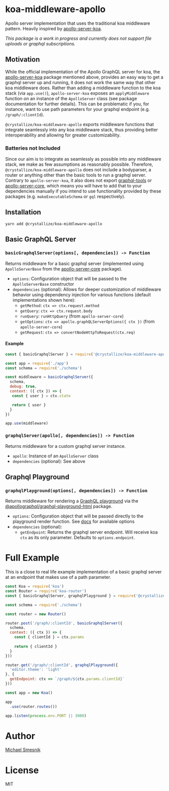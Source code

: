 # koa-middleware-apollo

Apollo server implementation that uses the traditional koa middleware pattern. Heavily inspired by [apollo-server-koa](https://github.com/apollographql/apollo-server/tree/master/packages/apollo-server-koa).

_This package is a work in progress and currently does not support file uploads or graphql subscriptions._

## Motivation
While the official implementation of the Apollo GraphQL server for koa, the [apollo-server-koa](https://github.com/apollographql/apollo-server/tree/master/packages/apollo-server-koa) package mentioned above, provides an easy way to get a graphql server up and running, it does not work the same way that other koa middleware does. Rather than adding a middleware function to the koa stack (via `app.use()`), `apollo-server-koa` exposes an `applyMiddleware` function on an instance of the `ApolloServer` class (see package documentation for further details). This can be problematic if you, for instance, want to use path parameters for your graphql endpoint (e.g. `/graph/:clientId`).

`@crystallize/koa-middleware-apollo` exports middleware functions that integrate seamlessly into any koa middleware stack, thus providing better interoperability and allowing for greater customizability.   

### Batteries not Included
Since our aim is to integrate as seamlessly as possible into any middleware stack, we make as few assumptions as reasonably possible. Therefore, `@crystallize/koa-middleware-apollo` does not include a bodyparser, a router or anything other than the basic tools to run a graphql server. Contrary to `apollo-server-koa`, it also does not export [graphql-tools](https://github.com/apollographql/graphql-tools) or [apollo-server-core](https://www.npmjs.com/package/apollo-server-core), which means you will have to add that to your dependencies manually if you intend to use functionality provided by these packages (e.g. `makeExecutableSchema` or `gql` respectively).  

## Installation
```
yarn add @crystallize/koa-middleware-apollo
```

## Basic GraphQL Server
### `basicGraphqlServer(options[, dependencies]) -> Function`
Returns middleware for a basic graphql server (implemented using `ApolloServerBase` from the [apollo-server-core](https://www.npmjs.com/package/apollo-server-core) package).

* `options`: Configuration object that will be passed to the `ApolloServerBase` constructor
* `dependencies` (optional): Allows for deeper customization of middleware behavior using dependency injection for various functions (default implementations shown here):
  * `getMethod`: `ctx => ctx.request.method`
  * `getQuery`: `ctx => ctx.request.body`
  * `runQuery`: `runHttpQuery` (from `apollo-server-core`)
  * `getOptions`: `ctx => apollo.graphQLServerOptions({ ctx })` (from `apollo-server-core`)
  * `getRequest`: `ctx => convertNodeHttpToRequest(ctx.req)`

#### Example
```js
const { basicGraphqlServer } = require('@crystallize/koa-middleware-apollo')

const app = require('./app')
const schema = require('./schema')

const middleware = basicGraphqlServer({
  schema,
  debug: true,
  context: ({ ctx }) => {
   const { user } = ctx.state

   return { user }
  }
})

app.use(middleware)
```

### `graphqlServer(apollo[, dependencies]) -> Function`
Returns middleware for a custom graphql server instance.

* `apollo`: Instance of an `ApolloServer` class
* `dependencies` (optional): See above

## Graphql Playground
### `graphqlPlayground(options[, dependencies]) -> Function`
Returns middleware for rendering a [GraphQL playground](https://www.apollographql.com/docs/apollo-server/features/graphql-playground.html) via the [@apollographql/graphql-playground-html](https://www.npmjs.com/package/@apollographql/graphql-playground-html) package.

* `options`: Configuration object that will be passed directly to the playground render function. See [docs](https://github.com/prisma/graphql-playground#usage) for available options
* `dependencies` (optional):
  * `getEndpoint`: Returns the graphql server endpoint. Will receive koa `ctx` as its only parameter. Defaults to `options.endpoint`.
  
# Full Example
This is a close to real life example implementation of a basic graphql server at an endpoint that makes use of a path parameter.

 ```js
 const Koa = require('koa')
 const Router = require('koa-router')
 const { basicGraphqlServer, graphqlPlayground } = require('@crystallize/koa-middleware-apollo')
 
 const schema = require('./schema')
 
 const router = new Router()
 
 router.post('/graph/:clientId', basicGraphqlServer({
   schema,
   context: ({ ctx }) => {
     const { clientId } = ctx.params
     
     return { clientId }
   }
 }))
 
 router.get('/graph/:clientId', graphqlPlayground({
   'editor.theme': 'light'
 }, {
   getEndpoint: ctx => `/graph/${ctx.params.clientId}`
 }))
 
 const app = new Koa()
 
 app
   .use(router.routes())
 
 app.listen(process.env.PORT || 3000)
 ```

# Author
[Michael Smesnik](https://github.com/daerion)

# License
MIT
